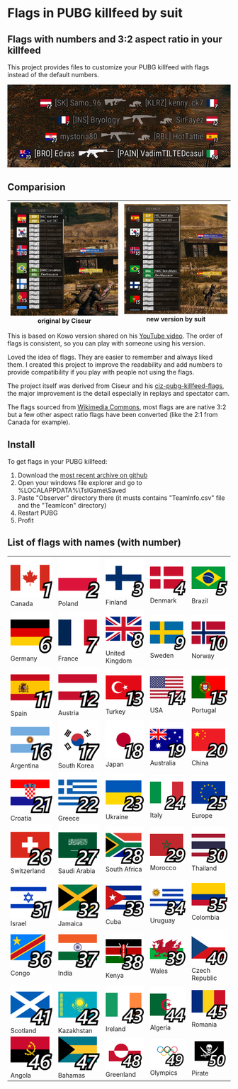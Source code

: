 # Flags in PUBG killfeed by suit
## Flags with numbers and 3:2 aspect ratio in your killfeed
This project provides files to customize your PUBG killfeed with flags instead of the default numbers.

<img src="screenshots/killfeed_preview.png" alt="PUBG killfeed with flags and numbers">

## Comparision

|<img alt="before" src="screenshots/observer_before.png">original by Ciseur|<img alt="after" src="screenshots/observer_after.png"> new version by suit|
| -- | -- |

This is based on Kowo version shared on his [YouTube video](https://www.youtube.com/watch?v=8OWbQ_wXhpk). The order of flags is consistent, so you can play with someone using his version. 

Loved the idea of flags. They are easier to remember and always liked them. I created this project to improve the readability and add numbers to provide compatibility if you play with people not using the flags.

The project itself was derived from Ciseur and his [ciz-pubg-killfeed-flags]( https://github.com/Ciseur/ciz-pubg-killfeed-flags), the major improvement is the detail especially in replays and spectator cam.

The flags sourced from [Wikimedia Commons](https://commons.wikimedia.org/wiki/Category:National_flags_of_countries), most flags are are native 3:2 but a few other aspect ratio flags have been converted (like the 2:1 from Canada for example).

## Install
To get flags in your PUBG killfeed:

1. Download the [most recent archive on github](https://github.com/suit/pubg-killfeed-flags/releases)
2. Open your windows file explorer and go to %LOCALAPPDATA%\TslGame\Saved
3. Paste "Observer" directory there (it musts contains "TeamInfo.csv" file and the "TeamIcon" directory)
4. Restart PUBG
5. Profit

## List of flags with names (with number)

||||||
| -- | -- | -- | -- | -- |
|<img alt="Canada" src="Observer/TeamIcon/1-CA.png"> Canada|<img alt="Poland" src="Observer/TeamIcon/2-PL.png"> Poland|<img alt="Finland" src="Observer/TeamIcon/3-FI.png"> Finland|<img alt="Denmark" src="Observer/TeamIcon/4-DK.png"> Denmark|<img alt="Brazil" src="Observer/TeamIcon/5-BR.png"> Brazil|
|<img alt="Germany" src="Observer/TeamIcon/6-DE.png"> Germany|<img alt="France" src="Observer/TeamIcon/7-FR.png"> France|<img alt="United Kingdom" src="Observer/TeamIcon/8-GB.png"> United Kingdom|<img alt="Sweden" src="Observer/TeamIcon/9-SE.png"> Sweden|<img alt="Norway" src="Observer/TeamIcon/10-NO.png"> Norway|
|<img alt="Spain" src="Observer/TeamIcon/11-ES.png"> Spain|<img alt="Austria" src="Observer/TeamIcon/12-AT.png"> Austria|<img alt="Turkey" src="Observer/TeamIcon/13-TR.png"> Turkey|<img alt="USA" src="Observer/TeamIcon/14-US.png"> USA|<img alt="Portugal" src="Observer/TeamIcon/15-PT.png"> Portugal|
|<img alt="Argentina" src="Observer/TeamIcon/16-AR.png"> Argentina|<img alt="South Korea" src="Observer/TeamIcon/17-KR.png"> South Korea|<img alt="Japan" src="Observer/TeamIcon/18-JP.png"> Japan|<img alt="Australia" src="Observer/TeamIcon/19-AU.png"> Australia|<img alt="China" src="Observer/TeamIcon/20-CN.png"> China|
|<img alt="Croatia" src="Observer/TeamIcon/21-HR.png"> Croatia|<img alt="Greece" src="Observer/TeamIcon/22-GR.png"> Greece|<img alt="Ukraine" src="Observer/TeamIcon/23-UA.png"> Ukraine|<img alt="Italy" src="Observer/TeamIcon/24-IT.png"> Italy|<img alt="Europe" src="Observer/TeamIcon/25-EU.png"> Europe|
|<img alt="Switzerland" src="Observer/TeamIcon/26-CH.png"> Switzerland|<img alt="Saudi Arabia" src="Observer/TeamIcon/27-SA.png"> Saudi Arabia|<img alt="South Africa" src="Observer/TeamIcon/28-ZA.png"> South Africa|<img alt="Morocco" src="Observer/TeamIcon/29-MA.png"> Morocco|<img alt="Thailand" src="Observer/TeamIcon/30-TH.png"> Thailand|
|<img alt="Israel" src="Observer/TeamIcon/31-IL.png"> Israel|<img alt="Jamaica" src="Observer/TeamIcon/32-JM.png"> Jamaica|<img alt="Cuba" src="Observer/TeamIcon/33-CU.png"> Cuba|<img alt="Uruguay" src="Observer/TeamIcon/34-UY.png"> Uruguay|<img alt="Colombia" src="Observer/TeamIcon/35-CO.png"> Colombia|
|<img alt="Congo" src="Observer/TeamIcon/36-CD.png"> Congo|<img alt="India" src="Observer/TeamIcon/37-IN.png"> India|<img alt="Kenya" src="Observer/TeamIcon/38-KE.png"> Kenya|<img alt="Wales" src="Observer/TeamIcon/39-GB-WLS.png"> Wales|<img alt="Czech Republic" src="Observer/TeamIcon/40-CZ.png"> Czech Republic|
|<img alt="Scotland" src="Observer/TeamIcon/41-GB-SCT.png"> Scotland|<img alt="Kazakhstan" src="Observer/TeamIcon/42-KZ.png"> Kazakhstan|<img alt="Ireland" src="Observer/TeamIcon/43-IE.png"> Ireland|<img alt="Algeria" src="Observer/TeamIcon/44-DZ.png"> Algeria|<img alt="Romania" src="Observer/TeamIcon/45-RO.png"> Romania|
|<img alt="Angola" src="Observer/TeamIcon/46-AO.png"> Angola|<img alt="Bahamas" src="Observer/TeamIcon/47-BS.png"> Bahamas|<img alt="Greenland" src="Observer/TeamIcon/48-GL.png"> Greenland|<img alt="Olympics" src="Observer/TeamIcon/49-IOC.png"> Olympics|<img alt="Pirate" src="Observer/TeamIcon/50-PIR.png"> Pirate|


